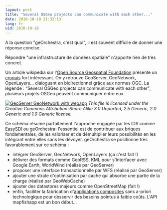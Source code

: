```yaml
---
layout: post
title: "Several OSGeo projects can communicate with each other..."
date: 2010-10-18 21:32:13
lang: fr
uid: 2010-10-18
---
```


<p>A la question &quot;geOrchestra, c'est quoi&quot;, il est souvent difficile de donner
une réponse concise.</p><p>Répondre &quot;une infrastructure de données spatiale&quot;
n'apporte rien de très concret.</p>

<!--more-->

<p>Un article wikipedia sur l'<a href="http://en.wikipedia.org/wiki/Open_Source_Geospatial_Foundation" hreflang="en">Open Source Geospatial Foundation</a> présente un <a href="http://upload.wikimedia.org/wikipedia/commons/0/09/GeoServer_GeoNetwork_with_web_app.svg" hreflang="en">croquis</a> fort intéressant. On y retrouve GeoServer,
GeoNetwork, OpenLayers... dialoguant en bidirectionnel grâce aux normes OGC. La
légende : <q>Several OSGeo projects can communicate with each other</q>,
plusieurs projets OSGeo peuvent communiquer entre eux.</p>
<p><a href="http://en.wikipedia.org/wiki/File:GeoServer_GeoNetwork_with_web_app.svg" hreflang="en"><img src="http://upload.wikimedia.org/wikipedia/commons/thumb/0/09/GeoServer_GeoNetwork_with_web_app.svg/349px-GeoServer_GeoNetwork_with_web_app.svg.png" alt="GeoServer GeoNetwork with webapp" /></a> <em>This file is licensed under the Creative Commons
Attribution-Share Alike 3.0 Unported, 2.5 Generic, 2.0 Generic and 1.0 Generic
license.</em></p>
<p>Ce schéma résume parfaitement l'approche engagée par les IDS comme <a href="http://www.easysdi.org/fr/" hreflang="fr">EasySDI</a> ou geOrchestra: l'essentiel
est de contribuer aux briques fondamentales, de les valoriser et de
démultiplier leurs possibilités en les intégrant entre elles sans les dévoyer.
geOrchestra se positionne très favorablement sur ce schéma :</p>
<ul>
<li>intégrer GeoServer, GeoNetwork, OpenLayers (ça c'est fait !)</li>
<li>délivrer des formats comme GeoRSS, KML pour s'interfacer avec Google Earth,
WorldWind (réalisé par GeoServer)</li>
<li>proposer une interface transactionnelle par WFS (réalisé par
GeoServer)</li>
<li>ajouter une strate d'optimisation par cache qui absorbe une partie de la
charge (réalisé par GeoWebCache)</li>
<li>ajouter des datastores majeurs comme OpenStreetMap (fait !)</li>
<li>enfin, faciliter la fabrication d'<a href="http://fr.wikipedia.org/wiki/Application_composite" hreflang="fr">applications
composites</a> sans a-priori technologique pour desservir des besoins pointus à
faible coûts. L'API mapfishapp est un bon début...</li>
</ul>
